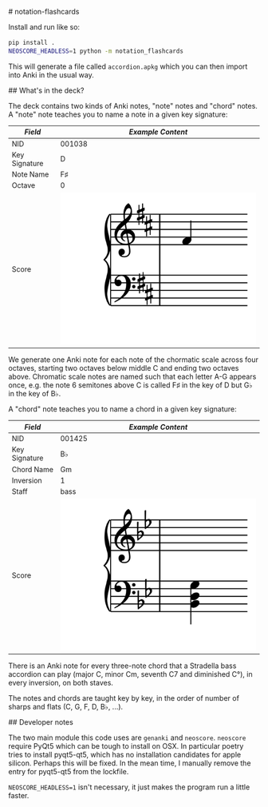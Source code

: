 # notation-flashcards

Install and run like so:

```bash
pip install .
NEOSCORE_HEADLESS=1 python -m notation_flashcards
```

This will generate a file called `accordion.apkg` which you can then import into Anki in the usual way.

## What's in the deck?

The deck contains two kinds of Anki notes, "note" notes and "chord" notes.
A "note" note teaches you to name a note in a given key signature:

| *Field*       | *Example Content* |
|---------------|-------------------|
| NID           | 001038            |
| Key Signature | D                 |
| Note Name     | F♯                |
| Octave        | 0                 |
| Score         | ![score showing treble and bass staves, key signature with two sharps, crotchet on F above middle C](score_001038.png) |

We generate one Anki note for each note of the chormatic scale across four octaves,
starting two octaves below middle C and ending two octaves above.
Chromatic scale notes are named such that each letter A-G appears once,
e.g. the note 6 semitones above C is called F♯ in the key of D but G♭ in the key of B♭.

A "chord" note teaches you to name a chord in a given key signature:

| *Field*       | *Example Content* |
|---------------|-------------------|
| NID           | 001425            |
| Key Signature | B♭                |
| Chord Name    | Gm                |
| Inversion     | 1                 |
| Staff         | bass              |
| Score         | ![score showing treble and bass staves, key signature with two flats, Gm 1st inversion chord on bass staff](score_001425.png) |

There is an Anki note for every three-note chord that a Stradella bass accordion can play (major C, minor Cm, seventh C7 and diminished C°), in every inversion, on both staves.

The notes and chords are taught key by key, in the order of number of sharps and flats (C, G, F, D, B♭, ...).

## Developer notes

The two main module this code uses are `genanki` and `neoscore`.
`neoscore` require PyQt5 which can be tough to install on OSX.
In particular poetry tries to install pyqt5-qt5,
which has no installation candidates for apple silicon.
Perhaps this will be fixed.
In the mean time, I manually remove the entry for pyqt5-qt5 from the lockfile.

`NEOSCORE_HEADLESS=1` isn't necessary, it just makes the program run a little faster.




